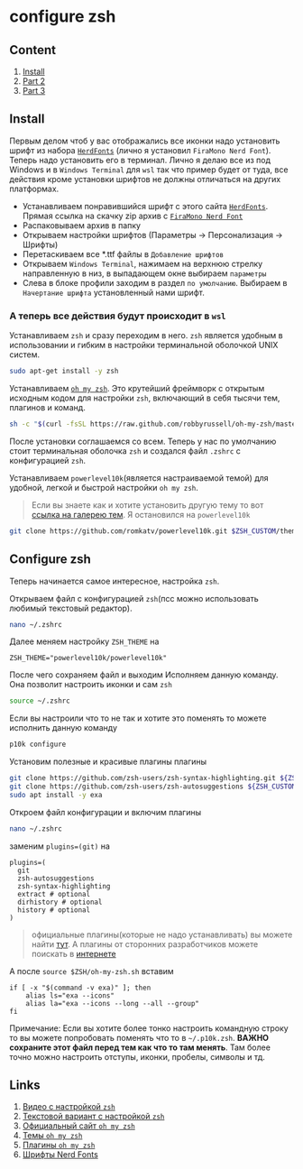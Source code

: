 # configure zsh

## Content

1. [Install](#install)
1. [Part 2](#part-2)
1. [Part 3](#links)

## Install

Первым делом чтоб у вас отображались все иконки надо установить шрифт из набора [`HerdFonts`][2] (лично я установил `FiraMono Nerd Font`). Теперь надо установить его в терминал. Лично я делаю все из под Windows и в `Windows Terminal` для `wsl` так что пример будет от туда, все действия кроме установки шрифтов не должны отличаться на других платформах.

- Устанавливаем понравившийся шрифт с этого сайта [`HerdFonts`][2]. Прямая ссылка на скачку zip архив с [`FiraMono Nerd Font`][3]
- Распаковываем архив в папку
- Открываем настройки шрифтов (Параметры -> Персонализация -> Шрифты)
- Перетаскиваем все *.ttf файлы в `Добавление шрифтов`
- Открываем `Windows Terminal`, нажимаем на верхнюю стрелку направленную в низ, в выпадающем окне выбираем `параметры`
- Слева в блоке профили заходим в раздел `по умолчанию`. Выбираем в `Начертание шрифта` установленный нами шрифт.

### А теперь все действия будут происходит в `wsl`

Устанавливаем `zsh` и сразу переходим в него. `zsh` является удобным в использовании и гибким в настройки терминальной оболочкой UNIX систем.

```bash
sudo apt-get install -y zsh
```

Устанавливаем [`oh my zsh`][1]. Это крутейший фреймворк с открытым исходным кодом для настройки `zsh`, включающий в себя тысячи тем, плагинов и команд.

```bash
sh -c "$(curl -fsSL https://raw.github.com/robbyrussell/oh-my-zsh/master/tools/install.sh)"
```

После установки соглашаемся со всем. Теперь у нас по умолчанию стоит терминальная оболочка `zsh` и создался файл `.zshrc` с конфигурацией `zsh`.

Устанавливаем `powerlevel10k`(является настраиваемой темой) для удобной, легкой и быстрой настройки `oh my zsh`.
> Если вы знаете как и хотите установить другую тему то вот [ссылка на галерею тем][4]. Я остановился на `powerlevel10k`

```bash
git clone https://github.com/romkatv/powerlevel10k.git $ZSH_CUSTOM/themes/powerlevel10k
```

## Configure zsh

Теперь начинается самое интересное, настройка `zsh`.

Открываем файл с конфигурацией `zsh`(псс можно использовать любимый текстовый редактор).

```bash
nano ~/.zshrc
```

Далее меняем настройку `ZSH_THEME` на

```
ZSH_THEME="powerlevel10k/powerlevel10k"
```

После чего сохраняем файл и выходим
Исполняем данную команду. Она позволит настроить иконки и сам `zsh`

```bash
source ~/.zshrc
```

Если вы настроили что то не так и хотите это поменять то можете исполнить данную команду

```bash
p10k configure
```

Установим полезные и красивые плагины плагины

```bash
git clone https://github.com/zsh-users/zsh-syntax-highlighting.git ${ZSH_CUSTOM:-~/.oh-my-zsh/custom}/plugins/zsh-syntax-highlighting
git clone https://github.com/zsh-users/zsh-autosuggestions ${ZSH_CUSTOM:-~/.oh-my-zsh/custom}/plugins/zsh-autosuggestions
sudo apt install -y exa
```

Откроем файл конфигурации и включим плагины

```bash
nano ~/.zshrc
```

заменим `plugins=(git)` на

```
plugins=(
  git
  zsh-autosuggestions
  zsh-syntax-highlighting
  extract # optional
  dirhistory # optional
  history # optional
)
```

> официальные плагины(которые не надо устанавливать) вы можете найти [тут][5]. А плагины от сторонних разработчиков можете поискать в [интернете][6]

А после `source $ZSH/oh-my-zsh.sh` вставим

```
if [ -x "$(command -v exa)" ]; then
    alias ls="exa --icons"
    alias la="exa --icons --long --all --group"
fi
```

Примечание: Если вы хотите более тонко настроить командную строку то вы можете попробовать поменять что то в `~/.p10k.zsh`.
**ВАЖНО сохраните этот файл перед тем как что то там менять**. Там более точно можно настроить отступы, иконки, пробелы, символы и тд.

## Links

1. [Видео с настройкой `zsh`][7]
1. [Текстовой вариант с настройкой `zsh`][8]
1. [Официальный сайт `oh my zsh`][1]
1. [Темы `oh my zsh`][4]
1. [Плагины `oh my zsh`][5]
1. [Шрифты Nerd Fonts][2]


[1]: https://ohmyz.sh/
[2]: https://www.nerdfonts.com/font-downloads
[3]: https://github.com/ryanoasis/nerd-fonts/releases/download/v3.2.1/FiraMono.zip
[4]: https://github.com/ohmyzsh/ohmyzsh/wiki/Themes
[5]: https://github.com/ohmyzsh/ohmyzsh/wiki/Plugins
[6]: https://google.com
[7]: https://www.youtube.com/watch?v=6qzyWLZha0E
[8]: https://dev.to/abdfnx/oh-my-zsh-powerlevel10k-cool-terminal-1no0